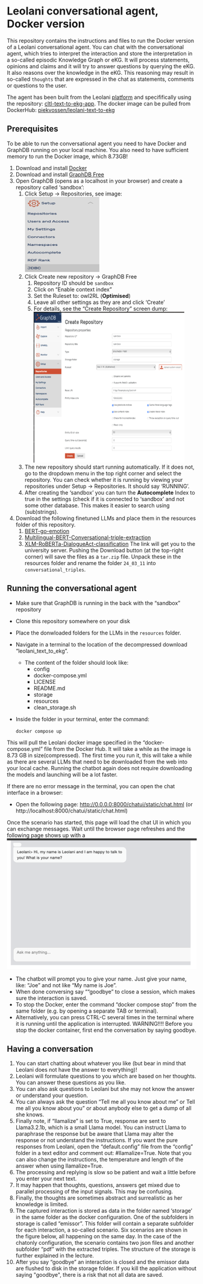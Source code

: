 # Leolani conversational agent, Docker version

This repository contains the instructions and files to run the Docker version of a Leolani conversational agent.
You can chat with the conversational agent, which tries to interpret the interaction and store the interpretation
in a so-called episodic Knowledge Graph or eKG. It will process statements, opinions and claims and it will try to answer questions
by querying the eKG. It also reasons over the knowledge in the eKG. This reasoning may result in so-called ```thoughts``` that are
expressed in the chat as statements, comments or questions to the user.

The agent has been built from the Leolani [platform](https://github.com/leolani) and specififically using the repository: [cltl-text-to-ekg-app](https://github.com/leolani/cltl-text-to-ekg-app).
The docker image can be pulled from DockerHub: [piekvossen/leolani-text-to-ekg](https://hub.docker.com/repository/docker/piekvossen/leolani-text-to-ekg)

## Prerequisites
To be able to run the conversational agent you need to have Docker and GraphDB running on your local machine.
You also need to have sufficient memory to run the Docker image, which 8.73GB!

1. Download and install [Docker](https://www.docker.com/get-started/)
2. Download and install [GraphDB Free](https://graphdb.ontotext.com/)
3. Open GraphDB (opens as a localhost in your browser) and create a repository called ‘sandbox’:
   1. Click Setup → Repositories, see image:  <img height="200" src="./images/GDB-setup.png" width="200"/>
   2. Click Create new repository → GraphDB Free 
      1. Repository ID should be ```sandbox```
      2. Click on “Enable context index” 
      3. Set the Ruleset to: owl2RL (**Optimised**)
      4. Leave all other settings as they are and click ‘Create’ 
      6. For details, see the “Create Repository” screen dump: <img height="400" src="./images/GDB_new_repo.png" width="400"/>
   3. The new repository should start running automatically. If it does not, go to the dropdown menu in the top right corner and select the repository. You can check whether it is running by viewing your repositories under Setup → Repositories. It should say ‘RUNNING’. 
   4. After creating the ‘sandbox’ you can turn the **Autocomplete** Index to true in the settings (check if it is connected to ‘sandbox’ and not some other database. This makes it easier to search using (sub)strings).
4. Download the following finetuned LLMs and place them in the resources folder of this repository.  
   1. [BERT-go-emotion](https://vu.data.surfsara.nl/index.php/s/VjHn1AHgizlzov6)
   2. [Multilingual-BERT-Conversational-triple-extraction](https://vu.data.surfsara.nl/index.php/s/xL9fPrqIq8bs6NH)
   3. [XLM-RoBERTa-DialogueAct-classification](https://vu.data.surfsara.nl/index.php/s/dw0YCJAVFM870DT)
   The link will get you to the university server. Pushing the Download button (at the top-right corner) will save the files as a ```tar.zip``` file.
   Unpack these in the resources folder and rename the folder ```24_03_11``` into ```conversational_triples```.

## Running the conversational agent
* Make sure that GraphDB is running in the back with the “sandbox” repository
* Clone this repository somewhere on your disk 
* Place the donwloaded folders for the LLMs in the ```resources``` folder.
* Navigate in a terminal to the location of the decompressed download “leolani_text_to_ekg”. 
  * The content of the folder should look like:
    * config 
    * docker-compose.yml 
    * LICENSE
    * README.md 
    * storage 
    * resources 
    * clean_storage.sh
* Inside the folder in your terminal, enter the command:

    ```docker compose up```
  
This will pull the Leolani docker image specified in the “docker-compose.yml” file from the Docker Hub. 
It will take a while as the image is 8.73 GB in size(compressed). The first time you run it, this will take a while as there are several LLMs that need to be downloaded from the web into your local cache. Running the chatbot again does not require downloading the models and launching will be a lot faster.

If there are no error message in the terminal, you can open the chat interface in a browser:

* Open the following page: http://0.0.0.0:8000/chatui/static/chat.html (or http://localhost:8000/chatui/static/chat.html)

Once the scenario has started, this page will load the chat UI in which you can exchange messages. 
Wait until the browser page refreshes and the following page shows up with a ![Chat interface](./images/chat_ui.png)

* The chatbot will prompt you to give your name. Just give your name, like: “Joe” and not like “My name is Joe”. 
* When done conversing say ““goodbye” to close a session, which makes sure the interaction is saved. 
* To stop the Docker, enter the command “docker compose stop” from the same folder (e.g. by opening a separate TAB or terminal). 
* Alternatively, you can press CTRL-C several times in the terminal where it is running until the application is interrupted. WARNING!!!! Before you stop the docker container, first end the conversation by saying goodbye.

## Having a conversation
1. You can start chatting about whatever you like (but bear in mind that Leolani does not have the answer to everything)!
2. Leolani will formulate questions to you which are based on her thoughts. You can answer these questions as you like.
3. You can also ask questions to Leolani but she may not know the answer or understand your question.
4. You can always ask the question “Tell me all you know about me” or Tell me all you know about you” or about anybody else to get a dump of all she knows.
5. Finally note, if “llamalize” is set to True, response are sent to Llama3.2.1b, which is a small Llama model. You can instruct Llama to paraphrase the response but be aware that Llama may alter the response or not understand the instructions. If you want the pure responses from Leolani, open the “default.config” file from the “config” folder in a text editor and comment out: #llamalize=True. Note that you can also change the instructions, the temperature and length of the answer when using llamalize=True.
6. The processing and replying is slow so be patient and wait a little before you enter your next text.
7. It may happen that thoughts, questions, answers get mixed due to parallel processing of the input signals. This may be confusing.
8. Finally, the thoughts are sometimes abstract and surrealistic as her knowledge is limited.
9. The captured interaction is stored as data in the folder named ‘storage’ in the same folder as the docker configuration. One of the subfolders in storage is called “emissor”. This folder will contain a separate subfolder for each interaction, a so-called scenario. Six scenarios are shown in the figure below, all happening on the same day. In the case of the chatonly configuration, the scenario contains two json files and another subfolder “pdf” with the extracted triples. The structure of the storage is further explained in the lecture.
10. After you say “goodbye” an interaction is closed and the emissor data are flushed to disk in the storage folder. If you kill the application without saying "goodbye", there is a risk that not all data are saved.


